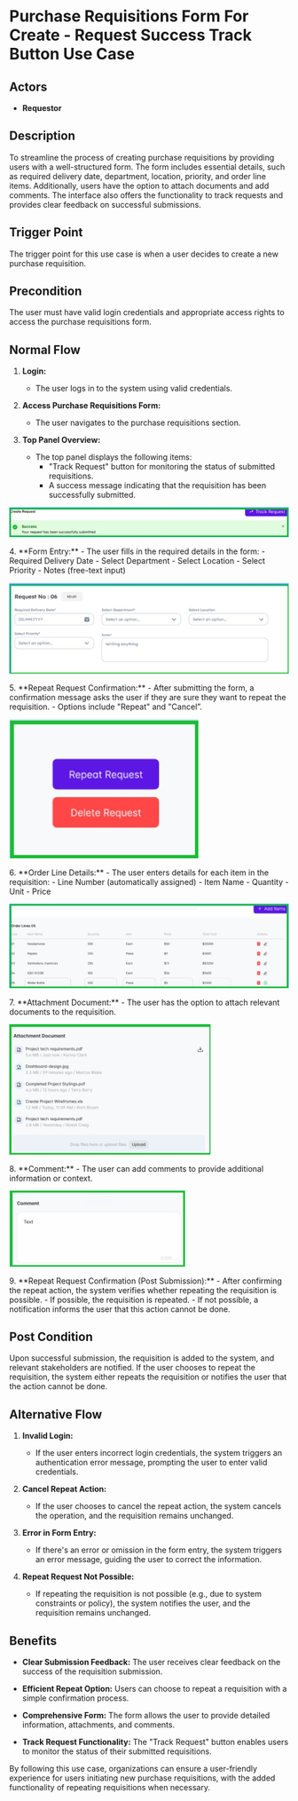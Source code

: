 # Purchase Requisitions Form For Create - Request Success Track Button Use Case

## Actors
- **Requestor**

## Description
To streamline the process of creating purchase requisitions by providing users with a well-structured form. The form includes essential details, such as required delivery date, department, location, priority, and order line items. Additionally, users have the option to attach documents and add comments. The interface also offers the functionality to track requests and provides clear feedback on successful submissions.

## Trigger Point
The trigger point for this use case is when a user decides to create a new purchase requisition.

## Precondition
The user must have valid login credentials and appropriate access rights to access the purchase requisitions form.

## Normal Flow

1. **Login:**
   - The user logs in to the system using valid credentials.

2. **Access Purchase Requisitions Form:**
   - The user navigates to the purchase requisitions section.

3. **Top Panel Overview:**
   - The top panel displays the following items:
     - "Track Request" button for monitoring the status of submitted requisitions.
     - A success message indicating that the requisition has been successfully submitted.
 <p>
   <img src="../images/createsuccess.jpg">
   </p>
4. **Form Entry:**
   - The user fills in the required details in the form:
     - Required Delivery Date
     - Select Department
     - Select Location
     - Select Priority
     - Notes (free-text input)
 <p>
   <img src="../images/form.jpg">
   </p>
5. **Repeat Request Confirmation:**
   - After submitting the form, a confirmation message asks the user if they are sure they want to repeat the requisition.
   - Options include "Repeat" and "Cancel”.
 <p>
   <img src="../images/repeat.jpg">
   </p>
6. **Order Line Details:**
   - The user enters details for each item in the requisition:
     - Line Number (automatically assigned)
     - Item Name
     - Quantity
     - Unit
     - Price
 <p>
   <img src="../images/orderline4.jpg">
   </p>
7. **Attachment Document:**
   - The user has the option to attach relevant documents to the requisition.
 <p>
   <img src="../images/attach.jpg">
   </p>
8. **Comment:**
   - The user can add comments to provide additional information or context.
 <p>
   <img src="../images/comment1.jpg">
   </p>
9. **Repeat Request Confirmation (Post Submission):**
   - After confirming the repeat action, the system verifies whether repeating the requisition is possible.
   - If possible, the requisition is repeated.
   - If not possible, a notification informs the user that this action cannot be done.

## Post Condition
Upon successful submission, the requisition is added to the system, and relevant stakeholders are notified. If the user chooses to repeat the requisition, the system either repeats the requisition or notifies the user that the action cannot be done.

## Alternative Flow

1. **Invalid Login:**
   - If the user enters incorrect login credentials, the system triggers an authentication error message, prompting the user to enter valid credentials.

2. **Cancel Repeat Action:**
   - If the user chooses to cancel the repeat action, the system cancels the operation, and the requisition remains unchanged.

3. **Error in Form Entry:**
   - If there's an error or omission in the form entry, the system triggers an error message, guiding the user to correct the information.

4. **Repeat Request Not Possible:**
   - If repeating the requisition is not possible (e.g., due to system constraints or policy), the system notifies the user, and the requisition remains unchanged.

## Benefits
- **Clear Submission Feedback:**
  The user receives clear feedback on the success of the requisition submission.
  
- **Efficient Repeat Option:**
  Users can choose to repeat a requisition with a simple confirmation process.
  
- **Comprehensive Form:**
  The form allows the user to provide detailed information, attachments, and comments.
  
- **Track Request Functionality:**
  The "Track Request" button enables users to monitor the status of their submitted requisitions.

By following this use case, organizations can ensure a user-friendly experience for users initiating new purchase requisitions, with the added functionality of repeating requisitions when necessary.
